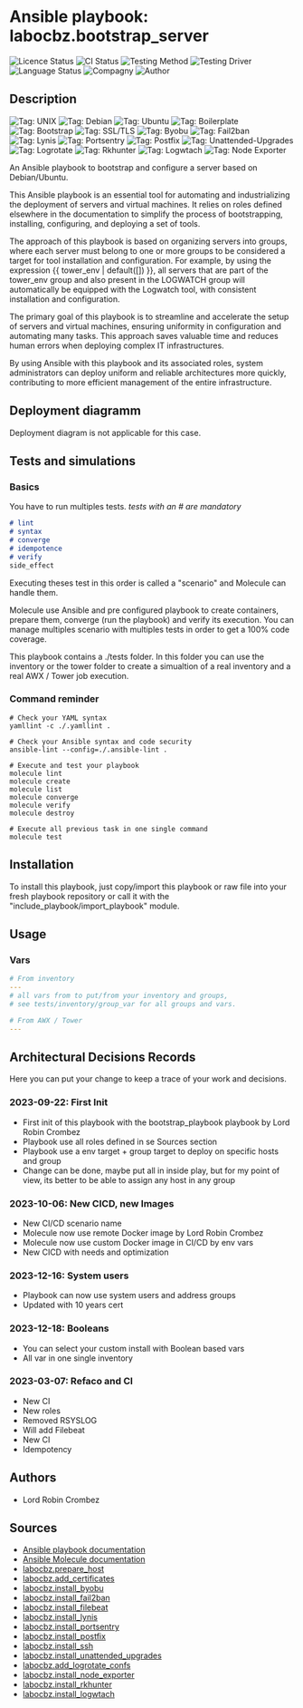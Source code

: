 # Ansible playbook: labocbz.bootstrap_server

![Licence Status](https://img.shields.io/badge/licence-MIT-brightgreen)
![CI Status](https://img.shields.io/badge/CI-success-brightgreen)
![Testing Method](https://img.shields.io/badge/Testing%20Method-Ansible%20Molecule-blueviolet)
![Testing Driver](https://img.shields.io/badge/Testing%20Driver-docker-blueviolet)
![Language Status](https://img.shields.io/badge/language-Ansible-red)
![Compagny](https://img.shields.io/badge/Compagny-Labo--CBZ-blue)
![Author](https://img.shields.io/badge/Author-Lord%20Robin%20Crombez-blue)

## Description

![Tag: UNIX](https://img.shields.io/badge/Tech-UNIX-orange)
![Tag: Debian](https://img.shields.io/badge/Tech-Debian-orange)
![Tag: Ubuntu](https://img.shields.io/badge/Tech-Ubuntu-orange)
![Tag: Boilerplate](https://img.shields.io/badge/Tech-Boilerplate-orange)
![Tag: Bootstrap](https://img.shields.io/badge/Tech-Bootstrap-orange)
![Tag: SSL/TLS](https://img.shields.io/badge/Tech-SSL%2FTLS-orange)
![Tag: Byobu](https://img.shields.io/badge/Tech-Byobu-orange)
![Tag: Fail2ban](https://img.shields.io/badge/Tech-Fail2ban-orange)
![Tag: Lynis](https://img.shields.io/badge/Tech-Lynis-orange)
![Tag: Portsentry](https://img.shields.io/badge/Tech-Portsentry-orange)
![Tag: Postfix](https://img.shields.io/badge/Tech-Postfix-orange)
![Tag: Unattended-Upgrades](https://img.shields.io/badge/Tech-Unattended--Upgrades-orange)
![Tag: Logrotate](https://img.shields.io/badge/Tech-Logrotate-orange)
![Tag: Rkhunter](https://img.shields.io/badge/Tech-Rkhunter-orange)
![Tag: Logwtach](https://img.shields.io/badge/Tech-Logwtach-orange)
![Tag: Node Exporter](https://img.shields.io/badge/Tech-Node--Exporter-orange)

An Ansible playbook to bootstrap and configure a server based on Debian/Ubuntu.

This Ansible playbook is an essential tool for automating and industrializing the deployment of servers and virtual machines. It relies on roles defined elsewhere in the documentation to simplify the process of bootstrapping, installing, configuring, and deploying a set of tools.

The approach of this playbook is based on organizing servers into groups, where each server must belong to one or more groups to be considered a target for tool installation and configuration. For example, by using the expression {{ tower_env | default([]) }}, all servers that are part of the tower_env group and also present in the LOGWATCH group will automatically be equipped with the Logwatch tool, with consistent installation and configuration.

The primary goal of this playbook is to streamline and accelerate the setup of servers and virtual machines, ensuring uniformity in configuration and automating many tasks. This approach saves valuable time and reduces human errors when deploying complex IT infrastructures.

By using Ansible with this playbook and its associated roles, system administrators can deploy uniform and reliable architectures more quickly, contributing to more efficient management of the entire infrastructure.

## Deployment diagramm

Deployment diagram is not applicable for this case.

## Tests and simulations

### Basics

You have to run multiples tests. *tests with an # are mandatory*

```MARKDOWN
# lint
# syntax
# converge
# idempotence
# verify
side_effect
```

Executing theses test in this order is called a "scenario" and Molecule can handle them.

Molecule use Ansible and pre configured playbook to create containers, prepare them, converge (run the playbook) and verify its execution.
You can manage multiples scenario with multiples tests in order to get a 100% code coverage.

This playbook contains a ./tests folder. In this folder you can use the inventory or the tower folder to create a simualtion of a real inventory and a real AWX / Tower job execution.

### Command reminder

```SHELL
# Check your YAML syntax
yamllint -c ./.yamllint .

# Check your Ansible syntax and code security
ansible-lint --config=./.ansible-lint .

# Execute and test your playbook
molecule lint
molecule create
molecule list
molecule converge
molecule verify
molecule destroy

# Execute all previous task in one single command
molecule test
```

## Installation

To install this playbook, just copy/import this playbook or raw file into your fresh playbook repository or call it with the "include_playbook/import_playbook" module.

## Usage

### Vars

```YAML
# From inventory
---
# all vars from to put/from your inventory and groups,
# see tests/inventory/group_var for all groups and vars.
```

```YAML
# From AWX / Tower
---

```

## Architectural Decisions Records

Here you can put your change to keep a trace of your work and decisions.

### 2023-09-22: First Init

* First init of this playbook with the bootstrap_playbook playbook by Lord Robin Crombez
* Playbook use all roles defined in se Sources section
* Playbook use a env target + group target to deploy on specific hosts and group
* Change can be done, maybe put all in inside play, but for my point of view, its better to be able to assign any host in any group

### 2023-10-06: New CICD, new Images

* New CI/CD scenario name
* Molecule now use remote Docker image by Lord Robin Crombez
* Molecule now use custom Docker image in CI/CD by env vars
* New CICD with needs and optimization

### 2023-12-16: System users

* Playbook can now use system users and address groups
* Updated with 10 years cert

### 2023-12-18: Booleans

* You can select your custom install with Boolean based vars
* All var in one single inventory

### 2023-03-07: Refaco and CI

* New CI
* New roles
* Removed RSYSLOG
* Will add Filebeat
* New CI
* Idempotency

## Authors

* Lord Robin Crombez

## Sources

* [Ansible playbook documentation](https://docs.ansible.com/ansible/latest/playbook_guide/playbooks_reuse_playbooks.html)
* [Ansible Molecule documentation](https://molecule.readthedocs.io/)
* [labocbz.prepare_host](https://github.com/CBZ-D-velop/Ansible-Role-Labocbz-Prepare-Host.git)
* [labocbz.add_certificates](https://github.com/CBZ-D-velop/Ansible-Role-Labocbz-Add-Certificates.git)
* [labocbz.install_byobu](https://github.com/CBZ-D-velop/Ansible-Role-Labocbz-Install-Byobu.git)
* [labocbz.install_fail2ban](https://github.com/CBZ-D-velop/Ansible-Role-Labocbz-Install-Fail2ban.git)
* [labocbz.install_filebeat](https://github.com/CBZ-D-velop/Ansible-Role-Labocbz-Install-Filebeat.git)
* [labocbz.install_lynis](https://github.com/CBZ-D-velop/Ansible-Role-Labocbz-Install-Lynis.git)
* [labocbz.install_portsentry](https://github.com/CBZ-D-velop/Ansible-Role-Labocbz-Install-Portsentry.git)
* [labocbz.install_postfix](https://github.com/CBZ-D-velop/Ansible-Role-Labocbz-Install-Postfix.git)
* [labocbz.install_ssh](https://github.com/CBZ-D-velop/Ansible-Role-Labocbz-Install-SSH.git)
* [labocbz.install_unattended_upgrades](https://github.com/CBZ-D-velop/Ansible-Role-Labocbz-Install-UnattendedUpgrades.git)
* [labocbz.add_logrotate_confs](https://github.com/CBZ-D-velop/Ansible-Role-Labocbz-Add-Logrotate-Confs.git)
* [labocbz.install_node_exporter](https://github.com/CBZ-D-velop/Ansible-Role-Labocbz-Install-Node-Exporter.git)
* [labocbz.install_rkhunter](https://github.com/CBZ-D-velop/Ansible-Role-Labocbz-Install-Rkhunter.git)
* [labocbz.install_logwtach](https://github.com/CBZ-D-velop/Ansible-Role-Labocbz-Install-Logwtach.git)
